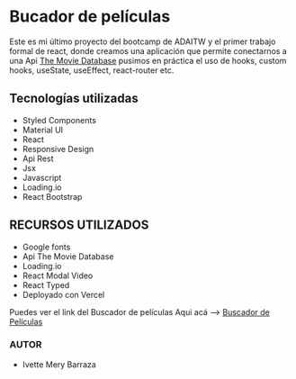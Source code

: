 # Bucador de películas

Este es mi último proyecto del bootcamp de ADAITW y el primer trabajo formal de react,
donde creamos una aplicación que permite conectarnos a una Api [The Movie Database](https://developers.themoviedb.org/3/getting-started/introduction)
pusimos en práctica el uso de hooks, custom hooks, useState, useEffect, react-router etc.

## Tecnologías utilizadas

- Styled Components
- Material UI
- React 
- Responsive Design
- Api Rest
- Jsx
- Javascript
- Loading.io
- React Bootstrap

## RECURSOS UTILIZADOS

- Google fonts
- Api The Movie Database 
- Loading.io
- React Modal Video
- React Typed
- Deployado con Vercel

Puedes ver el link  del Buscador de películas Aqui acá  --> [Buscador de Películas](https://buscador-de-peliculas-two.vercel.app)

### AUTOR

- Ivette Mery Barraza
